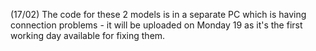 (17/02) The code for these 2 models is in a separate PC which is having connection problems - it will be uploaded on Monday 19 as it's the first working day available for fixing them.
